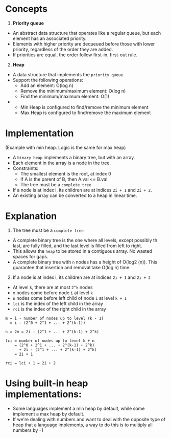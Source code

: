 # Concepts

1. **Priority queue**

- An abstract data structure that operates like a regular queue, but each element has an associated priority.
- Elements with higher priority are dequeued before those with lower priority, regardless of the order they are added.
- If priorities are equal, the order follow first-in, first-out rule.

2. **Heap**

- A data structure that implements the `priority queue`.
- Support the following operations:
  - Add an element: O(log n)
  - Remove the minimum/maximum element: O(log n)
  - Find the minimum/maximum element: O(1)
- - Min Heap is configured to find/remove the minimum element
  - Max Heap is configured to find/remove the maximum element

# Implementation

(Example with min heap. Logic is the same for max heap)

- A `binary heap` implements a binary tree, but with an array.
- Each element in the array is a node in the tree.
- Constraints:
  - The smallest element is the root, at index 0
  - If A is the parent of B, then A.val <= B.val
  - The tree must be a `complete tree`
- If a node is at index i, its children are at indices `2i + 1` and `2i + 2`.
- An existing array can be converted to a heap in linear time.

# Explanation

1. The tree must be a `complete tree`

- A complete binary tree is the one where all levels, except possibly th last, are fully filled, and the last level is filled from left to right.
- This allows the `heap` to be stored in a contiguous array. No wasted spaces for gaps.
- A complete binary tree with `n` nodes has a height of O(log2 (n)). This guarantee that insertion and removal take O(log n) time.

2. If a node is at index i, its children are at indices `2i + 1` and `2i + 2`

- At level `k`, there are at most `2^k` nodes
- `m` nodes come before node `i` at level `k`
- `n` nodes come before left child of node `i` at level `k + 1`
- `lci` is the index of the left child in the array
- `rci` is the index of the right child in the array

```
m = i - number of nodes up to level (k - 1)
  = i - (2^0 + 2^1 + ... + 2^(k-1))

n = 2m = 2i - (2^1 + ... + 2^(k-1) + 2^k)

lci = number of nodes up to level k + n
    = (2^0 + 2^1 + ... + 2^(k-1) + 2^k)
      + 2i - (2^1 + ... + 2^(k-1) + 2^k)
    = 2i + 1

rci = lci + 1 = 2i + 2
```

# Using built-in heap implementations:

- Some languages implement a min heap by default, while some implement a max heap by default.
- If we're dealing with numbers and want to deal with the opposite type of heap that a language implements, a way to do this is to multiply all numbers by -1
